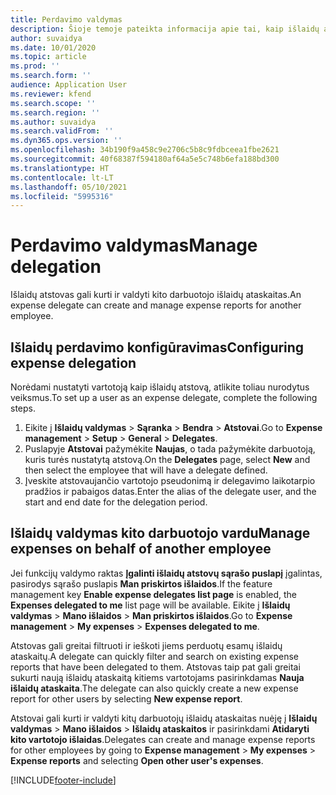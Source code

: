 ```yaml
---
title: Perdavimo valdymas
description: Šioje temoje pateikta informacija apie tai, kaip išlaidų atstovas gali kurti ir valdyti kito darbuotojo išlaidų ataskaitas.
author: suvaidya
ms.date: 10/01/2020
ms.topic: article
ms.prod: ''
ms.search.form: ''
audience: Application User
ms.reviewer: kfend
ms.search.scope: ''
ms.search.region: ''
ms.author: suvaidya
ms.search.validFrom: ''
ms.dyn365.ops.version: ''
ms.openlocfilehash: 34b190f9a458c9e2706c5b8c9fdbceea1fbe2621
ms.sourcegitcommit: 40f68387f594180af64a5e5c748b6efa188bd300
ms.translationtype: HT
ms.contentlocale: lt-LT
ms.lasthandoff: 05/10/2021
ms.locfileid: "5995316"
---
```

# <a name="manage-delegation"></a><span data-ttu-id="071a1-103">Perdavimo valdymas</span><span class="sxs-lookup"><span data-stu-id="071a1-103">Manage delegation</span></span>
<span data-ttu-id="071a1-104">Išlaidų atstovas gali kurti ir valdyti kito darbuotojo išlaidų ataskaitas.</span><span class="sxs-lookup"><span data-stu-id="071a1-104">An expense delegate can create and manage expense reports for another employee.</span></span>

## <a name="configuring-expense-delegation"></a><span data-ttu-id="071a1-105">Išlaidų perdavimo konfigūravimas</span><span class="sxs-lookup"><span data-stu-id="071a1-105">Configuring expense delegation</span></span>

<span data-ttu-id="071a1-106">Norėdami nustatyti vartotoją kaip išlaidų atstovą, atlikite toliau nurodytus veiksmus.</span><span class="sxs-lookup"><span data-stu-id="071a1-106">To set up a user as an expense delegate, complete the following steps.</span></span> 
1. <span data-ttu-id="071a1-107">Eikite į **Išlaidų valdymas** > **Sąranka** > **Bendra** > **Atstovai**.</span><span class="sxs-lookup"><span data-stu-id="071a1-107">Go to **Expense management** > **Setup** > **General** > **Delegates**.</span></span> 
2. <span data-ttu-id="071a1-108">Puslapyje **Atstovai** pažymėkite **Naujas**, o tada pažymėkite darbuotoją, kuris turės nustatytą atstovą.</span><span class="sxs-lookup"><span data-stu-id="071a1-108">On the **Delegates** page, select **New** and then select the employee that will have a delegate defined.</span></span> 
3. <span data-ttu-id="071a1-109">Įveskite atstovaujančio vartotojo pseudonimą ir delegavimo laikotarpio pradžios ir pabaigos datas.</span><span class="sxs-lookup"><span data-stu-id="071a1-109">Enter the alias of the delegate user, and the start and end date for the delegation period.</span></span>

## <a name="manage-expenses-on-behalf-of-another-employee"></a><span data-ttu-id="071a1-110">Išlaidų valdymas kito darbuotojo vardu</span><span class="sxs-lookup"><span data-stu-id="071a1-110">Manage expenses on behalf of another employee</span></span>

<span data-ttu-id="071a1-111">Jei funkcijų valdymo raktas **Įgalinti išlaidų atstovų sąrašo puslapį** įgalintas, pasirodys sąrašo puslapis **Man priskirtos išlaidos**.</span><span class="sxs-lookup"><span data-stu-id="071a1-111">If the feature management key **Enable expense delegates list page** is enabled, the **Expenses delegated to me** list page will be available.</span></span> <span data-ttu-id="071a1-112">Eikite į **Išlaidų valdymas** > **Mano išlaidos** > **Man priskirtos išlaidos**.</span><span class="sxs-lookup"><span data-stu-id="071a1-112">Go to **Expense management** > **My expenses** > **Expenses delegated to me**.</span></span>

<span data-ttu-id="071a1-113">Atstovas gali greitai filtruoti ir ieškoti jiems perduotų esamų išlaidų ataskaitų.</span><span class="sxs-lookup"><span data-stu-id="071a1-113">A delegate can quickly filter and search on existing expense reports that have been delegated to them.</span></span> <span data-ttu-id="071a1-114">Atstovas taip pat gali greitai sukurti naują išlaidų ataskaitą kitiems vartotojams pasirinkdamas **Nauja išlaidų ataskaita**.</span><span class="sxs-lookup"><span data-stu-id="071a1-114">The delegate can also quickly create a new expense report for other users by selecting **New expense report**.</span></span>

<span data-ttu-id="071a1-115">Atstovai gali kurti ir valdyti kitų darbuotojų išlaidų ataskaitas nuėję į **Išlaidų valdymas** > **Mano išlaidos** > **Išlaidų ataskaitos** ir pasirinkdami **Atidaryti kito vartotojo išlaidas**.</span><span class="sxs-lookup"><span data-stu-id="071a1-115">Delegates can create and manage expense reports for other employees by going to **Expense management** > **My expenses** > **Expense reports** and selecting **Open other user's expenses**.</span></span>


[!INCLUDE[footer-include](../includes/footer-banner.md)]